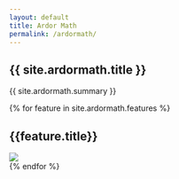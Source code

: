 ```yaml
---
layout: default
title: Ardor Math
permalink: /ardormath/
---
```

<div>
  <article class="hero hero--ardormath">
      <div class="hero__content hero__content">
          <h2 class="hero__title">{{ site.ardormath.title }}</h2>
          <p class="hero__summary">{{ site.ardormath.summary }}</p>    
      </div>
  </article>
  
  {% for feature in site.ardormath.features %}
      <article class="hero hero--ardormath-showcase-{{feature.showcase}}">
        <section class="feature">
          <div class="feature-left">
            <h2 class="hero__text">{{feature.title}}</h2>
          </div>
          <div>
            <img class="amathimage" src="{{ site.baseurl }}{{feature.image}}" />
          </div>
        </section>
      </article>
  {% endfor %}
  </div>
